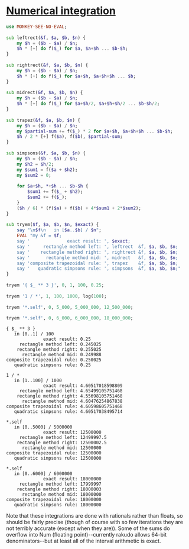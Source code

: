 [1]: https://rosettacode.org/wiki/Numerical_integration

# [Numerical integration][1]

```raku
use MONKEY-SEE-NO-EVAL;
 
sub leftrect(&f, $a, $b, $n) {
    my $h = ($b - $a) / $n;
    $h * [+] do f($_) for $a, $a+$h ... $b-$h;
}
 
sub rightrect(&f, $a, $b, $n) {
    my $h = ($b - $a) / $n;
    $h * [+] do f($_) for $a+$h, $a+$h+$h ... $b;
}
 
sub midrect(&f, $a, $b, $n) {
    my $h = ($b - $a) / $n;
    $h * [+] do f($_) for $a+$h/2, $a+$h+$h/2 ... $b-$h/2;
}
 
sub trapez(&f, $a, $b, $n) {
    my $h = ($b - $a) / $n;
    my $partial-sum += f($_) * 2 for $a+$h, $a+$h+$h ... $b-$h;
    $h / 2 * [+] f($a), f($b), $partial-sum;
}
 
sub simpsons(&f, $a, $b, $n) {
    my $h = ($b - $a) / $n;
    my $h2 = $h/2;
    my $sum1 = f($a + $h2);
    my $sum2 = 0;
 
    for $a+$h, *+$h ... $b-$h {
        $sum1 += f($_ + $h2);
        $sum2 += f($_);
    }
    ($h / 6) * (f($a) + f($b) + 4*$sum1 + 2*$sum2);
}
 
sub tryem($f, $a, $b, $n, $exact) {
    say "\n$f\n   in [$a..$b] / $n";
    EVAL "my &f = $f;
    say '              exact result: ', $exact;
    say '     rectangle method left: ', leftrect  &f, $a, $b, $n;
    say '    rectangle method right: ', rightrect &f, $a, $b, $n;
    say '      rectangle method mid: ', midrect   &f, $a, $b, $n;
    say 'composite trapezoidal rule: ', trapez    &f, $a, $b, $n;
    say '   quadratic simpsons rule: ', simpsons  &f, $a, $b, $n;"
}
 
tryem '{ $_ ** 3 }', 0, 1, 100, 0.25;
 
tryem '1 / *', 1, 100, 1000, log(100);
 
tryem '*.self', 0, 5_000, 5_000_000, 12_500_000;
 
tryem '*.self', 0, 6_000, 6_000_000, 18_000_000;
```
```text
{ $_ ** 3 }
   in [0..1] / 100
              exact result: 0.25
     rectangle method left: 0.245025
    rectangle method right: 0.255025
      rectangle method mid: 0.249988
composite trapezoidal rule: 0.250025
   quadratic simpsons rule: 0.25
 
1 / *
   in [1..100] / 1000
              exact result: 4.60517018598809
     rectangle method left: 4.65499105751468
    rectangle method right: 4.55698105751468
      rectangle method mid: 4.60476254867838
composite trapezoidal rule: 4.60598605751468
   quadratic simpsons rule: 4.60517038495714
 
*.self
   in [0..5000] / 5000000
              exact result: 12500000
     rectangle method left: 12499997.5
    rectangle method right: 12500002.5
      rectangle method mid: 12500000
composite trapezoidal rule: 12500000
   quadratic simpsons rule: 12500000
 
*.self
   in [0..6000] / 6000000
              exact result: 18000000
     rectangle method left: 17999997
    rectangle method right: 18000003
      rectangle method mid: 18000000
composite trapezoidal rule: 18000000
   quadratic simpsons rule: 18000000
```


Note that these integrations are done with rationals rather than floats, so should be fairly precise (though of course with so few iterations they are not terribly accurate (except when they are)). Some of the sums do overflow into Num (floating point)--currently rakudo allows 64-bit denominators--but at least all of the interval arithmetic is exact.